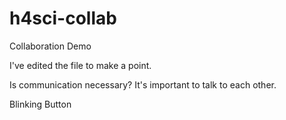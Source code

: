 # h4sci-collab

Collaboration Demo

I've edited the file to make a point.

Is communication necessary?
It's important to talk to each other.

Blinking Button
